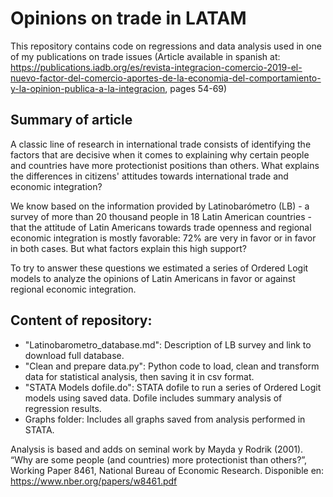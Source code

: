# Opinions on trade in LATAM

This repository contains code on regressions and data analysis used in one of my publications on trade issues (Article available in spanish at: https://publications.iadb.org/es/revista-integracion-comercio-2019-el-nuevo-factor-del-comercio-aportes-de-la-economia-del-comportamiento-y-la-opinion-publica-a-la-integracion, pages 54-69)

## Summary of article
A classic line of research in international trade consists of identifying the factors that are decisive when it comes to explaining why certain people and countries have more protectionist positions than others. What explains the differences in citizens' attitudes towards international trade and economic integration?

We know based on the information provided by Latinobarómetro (LB) - a survey of more than 20 thousand people in 18 Latin American countries - that the attitude of Latin Americans 
towards trade openness and regional economic integration is mostly favorable: 72% are very in favor or in favor in both cases. But what factors explain this high support? 

To try to answer these questions we estimated a series of Ordered Logit models to analyze the opinions of Latin Americans in favor or against regional economic integration. 

## Content of repository:
- "Latinobarometro_database.md": Description of LB survey and link to download full database.
- "Clean and prepare data.py": Python code to load, clean and transform data for statistical analysis, then saving it in csv format.
- "STATA Models dofile.do": STATA dofile to run a series of Ordered Logit models using saved data. Dofile includes summary analysis of regression results.
- Graphs folder: Includes all graphs saved from analysis performed in STATA.

Analysis is based and adds on seminal work by Mayda y Rodrik (2001). “Why are some people (and countries) more protectionist than others?”, Working Paper 8461, National Bureau of 
Economic Research. Disponible en: https://www.nber.org/papers/w8461.pdf
